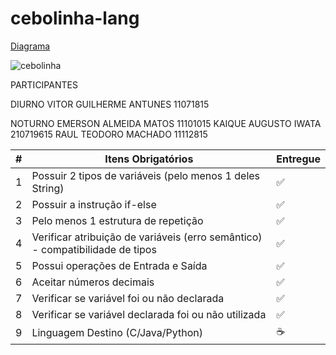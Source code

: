 # cebolinha-lang

[Diagrama](https://drive.google.com/file/d/1gITCoo0JwcRoidX-gHzNvv3FYuWvphdi/view?usp=sharing)



<img src="https://arquivos.tribunadepetropolis.com.br/media/2020/10/09051143/1ed573d07a66f0dfd57012f041738d76-900x675.jpg" alt="cebolinha" title="cebolinha" />

PARTICIPANTES

DIURNO
VITOR GUILHERME ANTUNES 11071815

NOTURNO
EMERSON ALMEIDA MATOS 11101015
KAIQUE AUGUSTO IWATA 210719615
RAUL TEODORO MACHADO 11112815

|#|Itens Obrigatórios|Entregue|
|---|---|---|
|1|Possuir 2 tipos de variáveis (pelo menos 1 deles String)                       |✅|
|2|Possuir a instrução if-else                                                    |✅|
|3|Pelo menos 1 estrutura de repetição                                            |✅|
|4|Verificar atribuição de variáveis (erro semântico) - compatibilidade de tipos  |✅|
|5|Possui operações de Entrada e Saída                                            |✅|
|6|Aceitar números decimais                                                       |✅|
|7|Verificar se variável foi ou não declarada                                     |✅|
|8|Verificar se variável declarada foi ou não utilizada                           |✅|
|9|Linguagem Destino (C/Java/Python)                                              |‍☕|